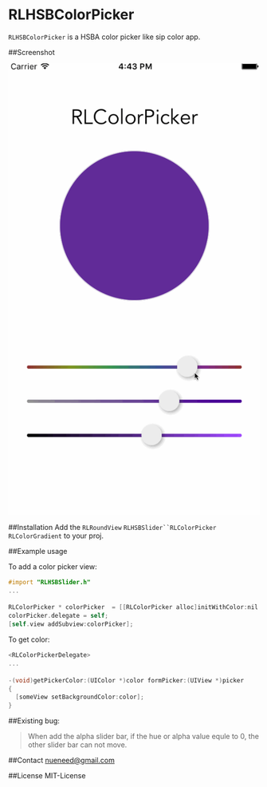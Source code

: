 # RLHSBColorPicker
`RLHSBColorPicker` is a HSBA color picker like sip color app.

##Screenshot

![RLHSBColorPicker Screenshot](HSBColorView/demo.gif)

##Installation
Add the `RLRoundView` `RLHSBSlider``RLColorPicker` `RLColorGradient` to your proj.


##Example usage

To add a color picker view:

```objective-c
#import "RLHSBSlider.h"
...

RLColorPicker * colorPicker  = [[RLColorPicker alloc]initWithColor:nil withFrame:CGRectMake(x, y,width,height)];
colorPicker.delegate = self;
[self.view addSubview:colorPicker];
```

To get color:

```objective-c 
<RLColorPickerDelegate>
...
 
-(void)getPickerColor:(UIColor *)color formPicker:(UIView *)picker
{
  [someView setBackgroundColor:color];
}

```

##Existing bug: 
>When add the alpha slider bar, if the hue or alpha value equle to 0, the other slider bar can not move.



##Contact
[nueneed@gmail.com](nueneed@gmail.com)

##License
MIT-License